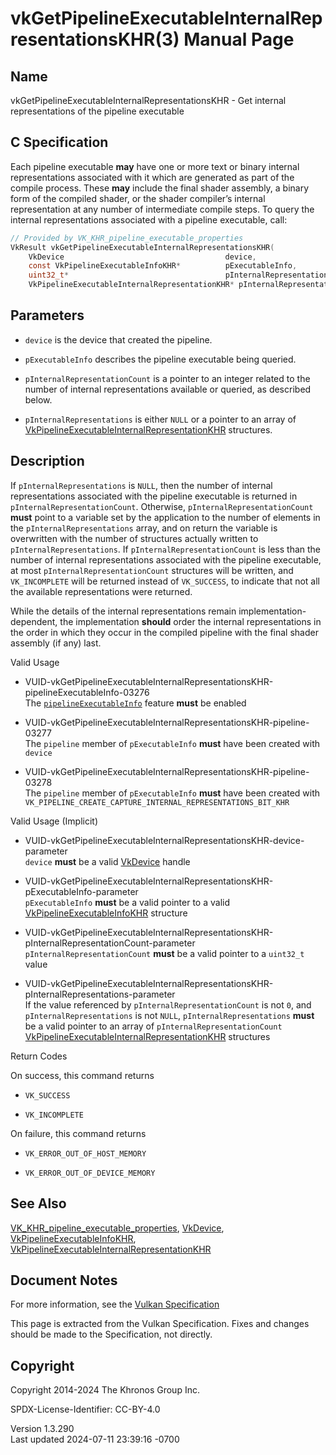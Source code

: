 # vkGetPipelineExecutableInternalRepresentationsKHR(3) Manual Page

## Name

vkGetPipelineExecutableInternalRepresentationsKHR - Get internal
representations of the pipeline executable



## <a href="#_c_specification" class="anchor"></a>C Specification

Each pipeline executable **may** have one or more text or binary
internal representations associated with it which are generated as part
of the compile process. These **may** include the final shader assembly,
a binary form of the compiled shader, or the shader compiler’s internal
representation at any number of intermediate compile steps. To query the
internal representations associated with a pipeline executable, call:

``` c
// Provided by VK_KHR_pipeline_executable_properties
VkResult vkGetPipelineExecutableInternalRepresentationsKHR(
    VkDevice                                    device,
    const VkPipelineExecutableInfoKHR*          pExecutableInfo,
    uint32_t*                                   pInternalRepresentationCount,
    VkPipelineExecutableInternalRepresentationKHR* pInternalRepresentations);
```

## <a href="#_parameters" class="anchor"></a>Parameters

- `device` is the device that created the pipeline.

- `pExecutableInfo` describes the pipeline executable being queried.

- `pInternalRepresentationCount` is a pointer to an integer related to
  the number of internal representations available or queried, as
  described below.

- `pInternalRepresentations` is either `NULL` or a pointer to an array
  of
  [VkPipelineExecutableInternalRepresentationKHR](https://registry.khronos.org/vulkan/specs/1.3-extensions/man/html/VkPipelineExecutableInternalRepresentationKHR.html)
  structures.

## <a href="#_description" class="anchor"></a>Description

If `pInternalRepresentations` is `NULL`, then the number of internal
representations associated with the pipeline executable is returned in
`pInternalRepresentationCount`. Otherwise,
`pInternalRepresentationCount` **must** point to a variable set by the
application to the number of elements in the `pInternalRepresentations`
array, and on return the variable is overwritten with the number of
structures actually written to `pInternalRepresentations`. If
`pInternalRepresentationCount` is less than the number of internal
representations associated with the pipeline executable, at most
`pInternalRepresentationCount` structures will be written, and
`VK_INCOMPLETE` will be returned instead of `VK_SUCCESS`, to indicate
that not all the available representations were returned.

While the details of the internal representations remain
implementation-dependent, the implementation **should** order the
internal representations in the order in which they occur in the
compiled pipeline with the final shader assembly (if any) last.

Valid Usage

- <a
  href="#VUID-vkGetPipelineExecutableInternalRepresentationsKHR-pipelineExecutableInfo-03276"
  id="VUID-vkGetPipelineExecutableInternalRepresentationsKHR-pipelineExecutableInfo-03276"></a>
  VUID-vkGetPipelineExecutableInternalRepresentationsKHR-pipelineExecutableInfo-03276  
  The <a
  href="https://registry.khronos.org/vulkan/specs/1.3-extensions/html/vkspec.html#features-pipelineExecutableInfo"
  target="_blank" rel="noopener"><code>pipelineExecutableInfo</code></a>
  feature **must** be enabled

- <a
  href="#VUID-vkGetPipelineExecutableInternalRepresentationsKHR-pipeline-03277"
  id="VUID-vkGetPipelineExecutableInternalRepresentationsKHR-pipeline-03277"></a>
  VUID-vkGetPipelineExecutableInternalRepresentationsKHR-pipeline-03277  
  The `pipeline` member of `pExecutableInfo` **must** have been created
  with `device`

- <a
  href="#VUID-vkGetPipelineExecutableInternalRepresentationsKHR-pipeline-03278"
  id="VUID-vkGetPipelineExecutableInternalRepresentationsKHR-pipeline-03278"></a>
  VUID-vkGetPipelineExecutableInternalRepresentationsKHR-pipeline-03278  
  The `pipeline` member of `pExecutableInfo` **must** have been created
  with `VK_PIPELINE_CREATE_CAPTURE_INTERNAL_REPRESENTATIONS_BIT_KHR`

Valid Usage (Implicit)

- <a
  href="#VUID-vkGetPipelineExecutableInternalRepresentationsKHR-device-parameter"
  id="VUID-vkGetPipelineExecutableInternalRepresentationsKHR-device-parameter"></a>
  VUID-vkGetPipelineExecutableInternalRepresentationsKHR-device-parameter  
  `device` **must** be a valid [VkDevice](https://registry.khronos.org/vulkan/specs/1.3-extensions/man/html/VkDevice.html) handle

- <a
  href="#VUID-vkGetPipelineExecutableInternalRepresentationsKHR-pExecutableInfo-parameter"
  id="VUID-vkGetPipelineExecutableInternalRepresentationsKHR-pExecutableInfo-parameter"></a>
  VUID-vkGetPipelineExecutableInternalRepresentationsKHR-pExecutableInfo-parameter  
  `pExecutableInfo` **must** be a valid pointer to a valid
  [VkPipelineExecutableInfoKHR](https://registry.khronos.org/vulkan/specs/1.3-extensions/man/html/VkPipelineExecutableInfoKHR.html)
  structure

- <a
  href="#VUID-vkGetPipelineExecutableInternalRepresentationsKHR-pInternalRepresentationCount-parameter"
  id="VUID-vkGetPipelineExecutableInternalRepresentationsKHR-pInternalRepresentationCount-parameter"></a>
  VUID-vkGetPipelineExecutableInternalRepresentationsKHR-pInternalRepresentationCount-parameter  
  `pInternalRepresentationCount` **must** be a valid pointer to a
  `uint32_t` value

- <a
  href="#VUID-vkGetPipelineExecutableInternalRepresentationsKHR-pInternalRepresentations-parameter"
  id="VUID-vkGetPipelineExecutableInternalRepresentationsKHR-pInternalRepresentations-parameter"></a>
  VUID-vkGetPipelineExecutableInternalRepresentationsKHR-pInternalRepresentations-parameter  
  If the value referenced by `pInternalRepresentationCount` is not `0`,
  and `pInternalRepresentations` is not `NULL`,
  `pInternalRepresentations` **must** be a valid pointer to an array of
  `pInternalRepresentationCount`
  [VkPipelineExecutableInternalRepresentationKHR](https://registry.khronos.org/vulkan/specs/1.3-extensions/man/html/VkPipelineExecutableInternalRepresentationKHR.html)
  structures

Return Codes

On success, this command returns  
- `VK_SUCCESS`

- `VK_INCOMPLETE`

On failure, this command returns  
- `VK_ERROR_OUT_OF_HOST_MEMORY`

- `VK_ERROR_OUT_OF_DEVICE_MEMORY`

## <a href="#_see_also" class="anchor"></a>See Also

[VK_KHR_pipeline_executable_properties](https://registry.khronos.org/vulkan/specs/1.3-extensions/man/html/VK_KHR_pipeline_executable_properties.html),
[VkDevice](https://registry.khronos.org/vulkan/specs/1.3-extensions/man/html/VkDevice.html),
[VkPipelineExecutableInfoKHR](https://registry.khronos.org/vulkan/specs/1.3-extensions/man/html/VkPipelineExecutableInfoKHR.html),
[VkPipelineExecutableInternalRepresentationKHR](https://registry.khronos.org/vulkan/specs/1.3-extensions/man/html/VkPipelineExecutableInternalRepresentationKHR.html)

## <a href="#_document_notes" class="anchor"></a>Document Notes

For more information, see the <a
href="https://registry.khronos.org/vulkan/specs/1.3-extensions/html/vkspec.html#vkGetPipelineExecutableInternalRepresentationsKHR"
target="_blank" rel="noopener">Vulkan Specification</a>

This page is extracted from the Vulkan Specification. Fixes and changes
should be made to the Specification, not directly.

## <a href="#_copyright" class="anchor"></a>Copyright

Copyright 2014-2024 The Khronos Group Inc.

SPDX-License-Identifier: CC-BY-4.0

Version 1.3.290  
Last updated 2024-07-11 23:39:16 -0700
